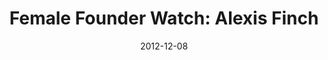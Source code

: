 ---
layout: post
title:  "Female Founder Watch: Alexis Finch"
date:   2012-12-08
image: placeholder.png
categories: "female founders"
---